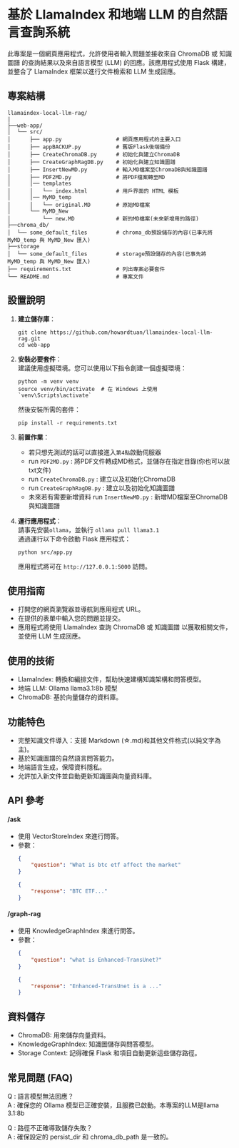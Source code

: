 # 基於 LlamaIndex 和地端 LLM 的自然語言查詢系統

此專案是一個網頁應用程式，允許使用者輸入問題並接收來自 ChromaDB 或 知識圖譜 的查詢結果以及來自語言模型 (LLM) 的回應。該應用程式使用 Flask 構建，並整合了 LlamaIndex 框架以進行文件檢索和 LLM 生成回應。

## 專案結構

```
llamaindex-local-llm-rag/
|
├──web-app/
│  └── src/
│      ├── app.py                 # 網頁應用程式的主要入口
│      ├── appBACKUP.py           # 舊版Flask後端備份
│      ├── CreateChromaDB.py      # 初始化與建立ChromaDB
│      ├── CreateGraphRagDB.py    # 初始化與建立知識圖譜
│      ├── InsertNewMD.py         # 輸入MD檔案至ChromaDB與知識圖譜
│      ├── PDF2MD.py              # 將PDF檔案轉至MD
│      │── templates
│      │   └── index.html         # 用戶界面的 HTML 模板
│      │── MyMD_temp
│      │   └── original.MD        # 原始MD檔案
│      └── MyMD_New
│          └── new.MD             # 新的MD檔案(未來新增用的路徑)
├──chroma_db/
│  └── some_default_files         # chroma_db預設儲存的內容(已事先將 MyMD_temp 與 MyMD_New 匯入)
├──storage
│  └── some_default_files         # storage預設儲存的內容(已事先將 MyMD_temp 與 MyMD_New 匯入)
├── requirements.txt              # 列出專案必要套件
└── README.md                     # 專案文件
```

## 設置說明

1. **建立儲存庫**：
   ```
   git clone https://github.com/howardtuan/llamaindex-local-llm-rag.git
   cd web-app
   ```
2. **安裝必要套件**：<br>
   建議使用虛擬環境。您可以使用以下指令創建一個虛擬環境：
   ```
   python -m venv venv
   source venv/bin/activate  # 在 Windows 上使用 `venv\Scripts\activate`
   ```
   然後安裝所需的套件：
   ```
   pip install -r requirements.txt
   ```
3. **前置作業**：
   - 若只想先測試的話可以直接進入`第4點`啟動伺服器
   - run `PDF2MD.py` : 將PDF文件轉成MD格式，並儲存在指定目錄(你也可以放txt文件)
   - run `CreateChromaDB.py` : 建立以及初始化ChromaDB
   - run `CreateGraphRagDB.py` : 建立以及初始化知識圖譜
   - 未來若有需要新增資料 run `InsertNewMD.py` : 新增MD檔案至ChromaDB與知識圖譜

4. **運行應用程式**：<br>
   請事先安裝`ollama`，並執行 `ollama pull llama3.1`<br>
   通過運行以下命令啟動 Flask 應用程式：
   ```
   python src/app.py
   ```
   應用程式將可在 `http://127.0.0.1:5000` 訪問。

## 使用指南

- 打開您的網頁瀏覽器並導航到應用程式 URL。
- 在提供的表單中輸入您的問題並提交。
- 應用程式將使用 LlamaIndex 查詢 ChromaDB 或 知識圖譜 以獲取相關文件，並使用 LLM 生成回應。

## 使用的技術
- LlamaIndex: 轉換和編排文件，幫助快速建構知識架構和問答模型。
- 地端 LLM: Ollama llama3.1:8b 模型
- ChromaDB: 基於向量儲存的資料庫。

## 功能特色
- 完整知識文件導入：支援 Markdown (☆.md)和其他文件格式(以純文字為主)。
- 基於知識圖譜的自然語言問答能力。
- 地端語言生成，保障資料隱私。
- 允許加入新文件並自動更新知識圖與向量資料庫。

## API 參考
#### /ask
* 使用 VectorStoreIndex 來進行問答。
* 參數：
    ```JSON
    {
        "question": "What is btc etf affect the market"
    }
    ```
    ```JSON
    {
        "response": "BTC ETF..."
    }
    ```
#### /graph-rag
* 使用 KnowledgeGraphIndex 來進行問答。
* 參數：
    ```JSON
    {
        "question": "what is Enhanced-TransUnet?"
    }
    ```
    ```JSON
    {
        "response": "Enhanced-TransUnet is a ..."
    }
    ```
## 資料儲存
- ChromaDB: 用來儲存向量資料。
- KnowledgeGraphIndex: 知識圖儲存與問答模型。
- Storage Context: 記得確保 Flask 和項目自動更新這些儲存路徑。

## 常見問題 (FAQ)
Q : 語言模型無法回應？<br>
A : 確保您的 Ollama 模型已正確安裝，且服務已啟動。本專案的LLM是llama 3.1:8b<br>

Q : 路徑不正確導致儲存失敗？<br>
A : 確保設定的 persist_dir 和 chroma_db_path 是一致的。<br>
